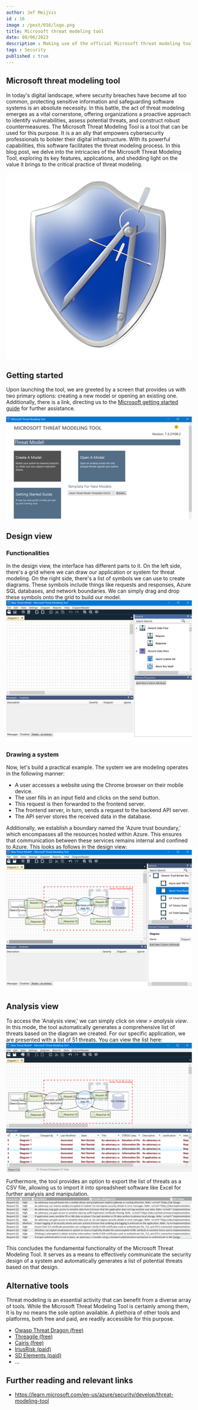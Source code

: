 ```yaml
---
author: Jef Meijvis
id : 16
image : /post/016/logo.png
title: Microsoft threat modeling tool
date: 08/06/2023
description : Making use of the official Microsoft threat modeling tool.
tags : Security
published : true
---
```


## Microsoft threat modeling tool
In today's digital landscape, where security breaches have become all too common, protecting sensitive information and safeguarding software systems is an absolute necessity. In this battle, the act of threat modeling emerges as a vital cornerstone, offering organizations a proactive approach to identify vulnerabilities, assess potential threats, and construct robust countermeasures. The Microsoft Threat Modeling Tool is a tool that can be used for this purpose. It is a an ally that empowers cybersecurity professionals to bolster their digital infrastructure. With its powerful capabilities, this software facilitates the threat modeling process. In this blog post, we delve into the intricacies of the Microsoft Threat Modeling Tool, exploring its key features, applications, and shedding light on the value it brings to the critical practice of threat modeling.

![Logo of the Microsoft threat modeling tool [small]](/static/post/016/logo.png)


## Getting started
Upon launching the tool, we are greeted by a screen that provides us with two primary options: creating a new model or opening an existing one. Additionally, there is a link, directing us to the [Microsoft getting started guide](https://learn.microsoft.com/en-us/azure/security/develop/threat-modeling-tool) for further assistance.

![Starting screen [medium]](/static/post/016/tool-screen-1.png)


## Design view
### Functionalities
In the design view, the interface has different parts to it. On the left side, there's a grid where we can draw our application or system for threat modeling. On the right side, there's a list of symbols we can use to create diagrams. These symbols include things like requests and responses, Azure SQL databases, and network boundaries. We can simply drag and drop these symbols onto the grid to build our model.
![Design view [medium]](/static/post/016/tool-screen-2.png)

### Drawing a system
Now, let's build a practical example. The system we are modeling operates in the following manner:

- A user accesses a website using the Chrome browser on their mobile device.
- The user fills in an input field and clicks on the send button.
- This request is then forwarded to the frontend server.
- The frontend server, in turn, sends a request to the backend API server.
- The API server stores the received data in the database.

Additionally, we establish a boundary named the 'Azure trust boundary,' which encompasses all the resources hosted within Azure. This ensures that communication between these services remains internal and confined to Azure.
This looks as follows in the design view:
![Design view with an application diagram [medium]](/static/post/016/tool-screen-3.png)

## Analysis view
To access the 'Analysis view,' we can simply click on *view > analysis view*. In this mode, the tool automatically generates a comprehensive list of threats based on the diagram we created. For our specific application, we are presented with a list of 51 threats. You can view the list here: 
![Analysis view [medium]](/static/post/016/tool-screen-4.png)

Furthermore, the tool provides an option to export the list of threats as a CSV file, allowing us to import it into spreadsheet software like Excel for further analysis and manipulation.
![List of threats exported to Excel](/static/post/016/tool-screen-5.png)

This concludes the fundamental functionality of the Microsoft Threat Modeling Tool. It serves as a means to effectively communicate the security design of a system and automatically generates a list of potential threats based on that design.
## Alternative tools
Threat modeling is an essential activity that can benefit from a diverse array of tools. While the Microsoft Threat Modeling Tool is certainly among them, it is by no means the sole option available. A plethora of other tools and platforms, both free and paid, are readily accessible for this purpose.

- [Owasp Threat Dragon (free)](https://owasp.org/www-project-threat-dragon/)
- [Threagile (free)](https://threagile.io/)
- [Cairis (free)](https://cairis.org/)
- [IriusRisk (paid)](https://www.iriusrisk.com/)
- [SD Elements (paid)](https://www.securitycompass.com/sdelements/)
- ...

## Further reading and relevant links
- https://learn.microsoft.com/en-us/azure/security/develop/threat-modeling-tool